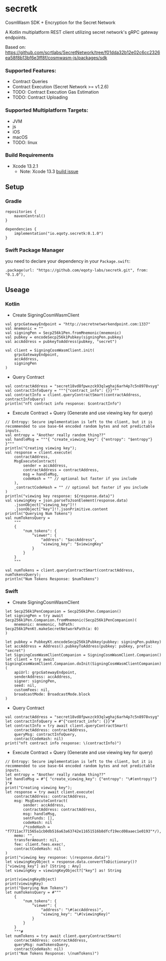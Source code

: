 # secretk
CosmWasm SDK + Encryption for the Secret Network

A Kotlin multiplatform REST client utilizing secret network's gRPC gateway endpoints.  

Based on: 
https://github.com/scrtlabs/SecretNetwork/tree/f01dda32b12e02c6cc2326ea58f8b13bf6e3ff8f/cosmwasm-js/packages/sdk



### Supported Features:
* Contract Queries
* Contract Execution (Secret Network >= v1.2.6)
* TODO: Contract Execution Gas Estimation
* TODO: Contract Uploading

### Supported Multiplatform Targets:
* JVM
* js
* iOS
* macOS
* TODO: linux

### Build Requirements
* Xcode 13.2.1
  * Note: Xcode 13.3 [build issue](https://github.com/leetal/ios-cmake/issues/141)

## Setup

### Gradle

```
repositories {
    mavenCentral()
}

dependencies {
    implementation("io.eqoty.secretk:0.1.0")
}
```

### Swift Package Manager
you need to declare your dependency in your `Package.swift`:

```
.package(url: "https://github.com/eqoty-labs/secretk.git", from: "0.1.0"),
```


## Useage 

### Kotlin

* Create SigningCosmWasmClient
```
val grpcGatewayEndpoint = "http://secretnetworkendpoint.com:1337"
val mnemonic = ""
val signingPen = Secp256k1Pen.fromMnemonic(mnemonic)
val pubkey = encodeSecp256k1Pubkey(signingPen.pubkey)
val accAddress = pubkeyToAddress(pubkey, "secret")

val client = SigningCosmWasmClient.init(
    grpcGatewayEndpoint,
    accAddress,
    signingPen
)
```
* Query Contract
```
val contractAddress = "secret18vd8fpwxzck93qlwghaj6arh4p7c5n8978vsyg"
val contractInfoQuery = """{"contract_info": {}}"""
val contractInfo = client.queryContractSmart(contractAddress, contractInfoQuery)
println("nft contract info response: $contractInfo")
```
* Execute Contract + Query (Generate and use viewing key for query)
```
// Entropy: Secure implementation is left to the client, but it is recommended to use base-64 encoded random bytes and not predictable inputs.
val entropy = "Another really random thing??"
val handleMsg = """{ "create_viewing_key": {"entropy": "$entropy"} }"""
println("Creating viewing key");
val response = client.execute(
    contractAddress,
    MsgExecuteContract(
        sender = accAddress,
        contractAddress = contractAddress,
        msg = handleMsg,
        codeHash = "" // optional but faster if you include
    ),
    _contractCodeHash = "" // optional but faster if you include
)
println("viewing key response: ${response.data}")
val viewingKey = json.parseToJsonElement(response.data)
    .jsonObject["viewing_key"]!!
    .jsonObject["key"]!!.jsonPrimitive.content
println("Querying Num Tokens")
val numTokensQuery =
    """
    {
        "num_tokens": {
            "viewer": {
                "address": "$accAddress",
                "viewing_key": "$viewingKey"
            }
        }
    }
    """

val numTokens = client.queryContractSmart(contractAddress, numTokensQuery);
println("Num Tokens Response: $numTokens")
```




### Swift

* Create SigningCosmWasmClient
```
let Secp256k1PenCompanion = Secp256k1Pen.Companion()
let signingPen = try await Secp256k1Pen.Companion.fromMnemonic(Secp256k1PenCompanion)(
    mnemonic: mnemonic, hdPath: Secp256k1PenKt.makeSecretNetworkPath(a: 0)
)

let pubkey = PubkeyKt.encodeSecp256k1Pubkey(pubkey: signingPen.pubkey)
let accAddress = Address().pubkeyToAddress(pubkey: pubkey, prefix: "secret")
let SigningCosmWasmClientCompanion = SigningCosmWasmClient.Companion()
let client = try await SigningCosmWasmClient.Companion.doInit(SigningCosmWasmClientCompanion)(
    apiUrl: grpcGatewayEndpoint,
    senderAddress: accAddress,
    signer: signingPen,
    seed: nil,
    customFees: nil,
    broadcastMode: BroadcastMode.block
)
```
* Query Contract
```
val contractAddress = "secret18vd8fpwxzck93qlwghaj6arh4p7c5n8978vsyg"
let contractInfoQuery = #"{"contract_info": {}}"#
let contractInfo = try await client.queryContractSmart(
    contractAddress: contractAddress,
    queryMsg: contractInfoQuery,
    contractCodeHash: nil)
print("nft contract info response: \(contractInfo)")
```
* Execute Contract + Query (Generate and use viewing key for query)
```
// Entropy: Secure implementation is left to the client, but it is recommended to use base-64 encoded random bytes and not predictable inputs.
let entropy = "Another really random thing??"
let handleMsg = #"{ "create_viewing_key": {"entropy": "\#(entropy)"} }"#
print("Creating viewing key");
let response = try await client.execute(
    contractAddress: contractAddress,
    msg: MsgExecuteContract(
        sender: accAddress,
        contractAddress: contractAddress,
        msg: handleMsg,
        sentFunds: [],
        codeHash: nil
        /*codeHash = "f7711ac771565a1cb0db516a63a63742e11651516b8dfcf19ecd08aaec1e0193"*/),
    memo: "",
    transferAmount: nil,
    fee: client.fees.exec!,
    contractCodeHash: nil
)
print("viewing key response: \(response.data)")
let viewingKeyObject = response.data.convertToDictionary()?["viewing_key"] as? [String : Any]
let viewingKey = viewingKeyObject?["key"] as! String

print(viewingKeyObject)
print(viewingKey)
print("Querying Num Tokens")
let numTokensQuery = #"""
    {
        "num_tokens": {
            "viewer": {
                "address": "\#(accAddress)",
                "viewing_key": "\#(viewingKey)"
            }
        }
    }
    """#
let numTokens = try await client.queryContractSmart(
    contractAddress: contractAddress,
    queryMsg: numTokensQuery,
    contractCodeHash: nil)
print("Num Tokens Response: \(numTokens)")
```
